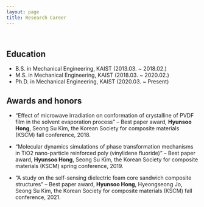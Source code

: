 ```yaml
---
layout: page
title: Research Career
---
```


<br/>


## Education

- B.S. in Mechanical Engineering, KAIST (2013.03. ~ 2018.02.)
- M.S. in Mechanical Engineering, KAIST (2018.03. ~ 2020.02.)
- Ph.D. in Mechanical Engineering, KAIST (2020.03. ~ Present)
  
  
  
  
## Awards and honors

- “Effect of microwave irradiation on conformation of crystalline of PVDF film in the solvent evaporation process” – Best paper award, **Hyunsoo Hong**, Seong Su Kim, the Korean Society for composite materials (KSCM) fall conference, 2018.

- “Molecular dynamics simulations of phase transformation mechanisms in TiO2 nano-particle reinforced poly (vinylidene fluoride)” – Best paper award, **Hyunsoo Hong**, Seong Su Kim, the Korean Society for composite materials (KSCM) spring conference, 2019.

- “A study on the self-sensing dielectric foam core sandwich composite structures” – Best paper award, **Hyunsoo Hong**, Hyeongseong Jo, Seong Su Kim, the Korean Society for composite materials (KSCM) fall conference, 2021.


